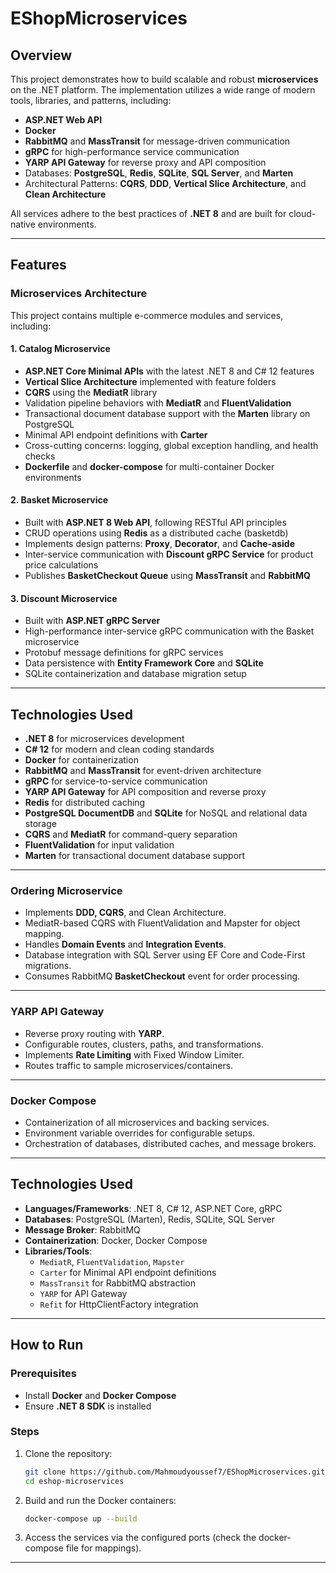 # EShopMicroservices

## Overview

This project demonstrates how to build scalable and robust **microservices** on the .NET platform. The implementation utilizes a wide range of modern tools, libraries, and patterns, including:

- **ASP.NET Web API**
- **Docker**
- **RabbitMQ** and **MassTransit** for message-driven communication
- **gRPC** for high-performance service communication
- **YARP API Gateway** for reverse proxy and API composition
- Databases: **PostgreSQL**, **Redis**, **SQLite**, **SQL Server**, and **Marten**
- Architectural Patterns: **CQRS**, **DDD**, **Vertical Slice Architecture**, and **Clean Architecture**

All services adhere to the best practices of **.NET 8** and are built for cloud-native environments.

---

## Features

### Microservices Architecture

This project contains multiple e-commerce modules and services, including:

#### 1. **Catalog Microservice**
- **ASP.NET Core Minimal APIs** with the latest .NET 8 and C# 12 features
- **Vertical Slice Architecture** implemented with feature folders
- **CQRS** using the **MediatR** library
- Validation pipeline behaviors with **MediatR** and **FluentValidation**
- Transactional document database support with the **Marten** library on PostgreSQL
- Minimal API endpoint definitions with **Carter**
- Cross-cutting concerns: logging, global exception handling, and health checks
- **Dockerfile** and **docker-compose** for multi-container Docker environments

#### 2. **Basket Microservice**
- Built with **ASP.NET 8 Web API**, following RESTful API principles
- CRUD operations using **Redis** as a distributed cache (basketdb)
- Implements design patterns: **Proxy**, **Decorator**, and **Cache-aside**
- Inter-service communication with **Discount gRPC Service** for product price calculations
- Publishes **BasketCheckout Queue** using **MassTransit** and **RabbitMQ**

#### 3. **Discount Microservice**
- Built with **ASP.NET gRPC Server**
- High-performance inter-service gRPC communication with the Basket microservice
- Protobuf message definitions for gRPC services
- Data persistence with **Entity Framework Core** and **SQLite**
- SQLite containerization and database migration setup

---

## Technologies Used

- **.NET 8** for microservices development
- **C# 12** for modern and clean coding standards
- **Docker** for containerization
- **RabbitMQ** and **MassTransit** for event-driven architecture
- **gRPC** for service-to-service communication
- **YARP API Gateway** for API composition and reverse proxy
- **Redis** for distributed caching
- **PostgreSQL DocumentDB** and **SQLite** for NoSQL and relational data storage
- **CQRS** and **MediatR** for command-query separation
- **FluentValidation** for input validation
- **Marten** for transactional document database support

---

### Ordering Microservice
- Implements **DDD, CQRS**, and Clean Architecture.
- MediatR-based CQRS with FluentValidation and Mapster for object mapping.
- Handles **Domain Events** and **Integration Events**.
- Database integration with SQL Server using EF Core and Code-First migrations.
- Consumes RabbitMQ **BasketCheckout** event for order processing.

---

### YARP API Gateway
- Reverse proxy routing with **YARP**.
- Configurable routes, clusters, paths, and transformations.
- Implements **Rate Limiting** with Fixed Window Limiter.
- Routes traffic to sample microservices/containers.

---

### Docker Compose
- Containerization of all microservices and backing services.
- Environment variable overrides for configurable setups.
- Orchestration of databases, distributed caches, and message brokers.

---

## Technologies Used
- **Languages/Frameworks**: .NET 8, C# 12, ASP.NET Core, gRPC
- **Databases**: PostgreSQL (Marten), Redis, SQLite, SQL Server
- **Message Broker**: RabbitMQ
- **Containerization**: Docker, Docker Compose
- **Libraries/Tools**:
  - `MediatR`, `FluentValidation`, `Mapster`
  - `Carter` for Minimal API endpoint definitions
  - `MassTransit` for RabbitMQ abstraction
  - `YARP` for API Gateway
  - `Refit` for HttpClientFactory integration

---

## How to Run

### Prerequisites
- Install **Docker** and **Docker Compose**
- Ensure **.NET 8 SDK** is installed

### Steps
1. Clone the repository:
   ```bash
   git clone https://github.com/Mahmoudyoussef7/EShopMicroservices.git
   cd eshop-microservices
   ```
2. Build and run the Docker containers:
   ```bash
   docker-compose up --build
   ```
3. Access the services via the configured ports (check the docker-compose file for mappings).

---




